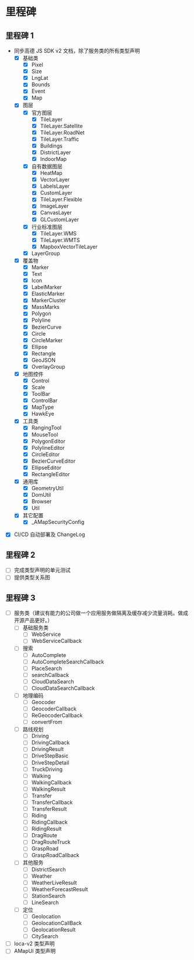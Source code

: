 # 里程碑

## 里程碑 1

- 同步高德 JS SDK v2 文档，除了服务类的所有类型声明
  - [x] 基础类
    - [x] Pixel
    - [x] Size
    - [x] LngLat
    - [x] Bounds
    - [x] Event
    - [x] Map
  - [x] 图层
    - [x] 官方图层
      - [x] TileLayer
      - [x] TileLayer.Satellite
      - [x] TileLayer.RoadNet
      - [x] TileLayer.Traffic
      - [x] Buildings
      - [x] DistrictLayer
      - [x] IndoorMap
    - [x] 自有数据图层
      - [x] HeatMap
      - [x] VectorLayer
      - [x] LabelsLayer
      - [x] CustomLayer
      - [x] TileLayer.Flexible
      - [x] ImageLayer
      - [x] CanvasLayer
      - [x] GLCustomLayer
    - [x] 行业标准图层
      - [x] TileLayer.WMS
      - [x] TileLayer.WMTS
      - [x] MapboxVectorTileLayer
    - [x] LayerGroup
  - [x] 覆盖物
    - [x] Marker
    - [x] Text
    - [x] Icon
    - [x] LabelMarker
    - [x] ElasticMarker
    - [x] MarkerCluster
    - [x] MassMarks
    - [x] Polygon
    - [x] Polyline
    - [x] BezierCurve
    - [x] Circle
    - [x] CircleMarker
    - [x] Ellipse
    - [x] Rectangle
    - [x] GeoJSON
    - [x] OverlayGroup
  - [x] 地图控件
    - [x] Control
    - [x] Scale
    - [x] ToolBar
    - [x] ControlBar
    - [x] MapType
    - [x] HawkEye
  - [x] 工具类
    - [x] RangingTool
    - [x] MouseTool
    - [x] PolygonEditor
    - [x] PolylineEditor
    - [x] CircleEditor
    - [x] BezierCurveEditor
    - [x] EllipseEditor
    - [x] RectangleEditor
  - [x] 通用库
    - [x] GeometryUtil
    - [x] DomUtil
    - [x] Browser
    - [x] Util
  - [x] 其它配置
    - [x] \_AMapSecurityConfig
- [x] CI/CD 自动部署及 ChangeLog

## 里程碑 2

- [ ] 完成类型声明的单元测试
- [ ] 提供类型关系图

## 里程碑 3

- [ ] 服务类（建议有能力的公司做一个应用服务做隔离及缓存减少流量消耗。做成开源产品更好。）
  - [ ] 基础服务类
    - [ ] WebService
    - [ ] WebServiceCallback
  - [ ] 搜索
    - [ ] AutoComplete
    - [ ] AutoCompleteSearchCallback
    - [ ] PlaceSearch
    - [ ] searchCallback
    - [ ] CloudDataSearch
    - [ ] CloudDataSearchCallback
  - [ ] 地理编码
    - [ ] Geocoder
    - [ ] GeocoderCallback
    - [ ] ReGeocoderCallback
    - [ ] convertFrom
  - [ ] 路线规划
    - [ ] Driving
    - [ ] DrivingCallback
    - [ ] DrivingResult
    - [ ] DriveStepBasic
    - [ ] DriveStepDetail
    - [ ] TruckDriving
    - [ ] Walking
    - [ ] WalkingCallback
    - [ ] WalkingResult
    - [ ] Transfer
    - [ ] TransferCallback
    - [ ] TransferResult
    - [ ] Riding
    - [ ] RidingCallback
    - [ ] RidingResult
    - [ ] DragRoute
    - [ ] DragRouteTruck
    - [ ] GraspRoad
    - [ ] GraspRoadCallback
  - [ ] 其他服务
    - [ ] DistrictSearch
    - [ ] Weather
    - [ ] WeatherLiveResult
    - [ ] WeatherForecastResult
    - [ ] StationSearch
    - [ ] LineSearch
  - [ ] 定位
    - [ ] Geolocation
    - [ ] GeolocationCallBack
    - [ ] GeolocationResult
    - [ ] CitySearch
- [ ] loca-v2 类型声明
- [ ] AMapUI 类型声明
